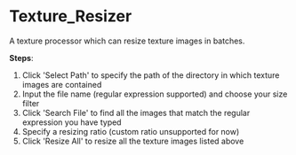 # Texture_Resizer
A texture processor which can resize texture images in batches.

**Steps**:
1. Click 'Select Path' to specify the path of the directory in which texture images are contained
2. Input the file name (regular expression supported) and choose your size filter
3. Click 'Search File' to find all the images that match the regular expression you have typed
4. Specify a resizing ratio (custom ratio unsupported for now)
5. Click 'Resize All' to resize all the texture images listed above
